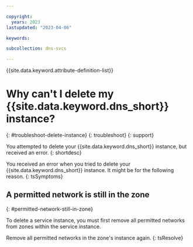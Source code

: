 ```yaml
---

copyright:
  years: 2023
lastupdated: "2023-04-06"

keywords:

subcollection: dns-svcs

---
```


{{site.data.keyword.attribute-definition-list}}

# Why can't I delete my {{site.data.keyword.dns_short}} instance?
{: #troubleshoot-delete-instance}
{: troubleshoot}
{: support}

You attempted to delete your {{site.data.keyword.dns_short}} instance, but received an error.
{: shortdesc}

You received an error when you tried to delete your {{site.data.keyword.dns_short}} instance. It might be for the following reason.
{: tsSymptoms}

## A permitted network is still in the zone
{: #permitted-network-still-in-zone}

To delete a service instance, you must first remove all permitted networks from zones within the service instance.

Remove all permitted networks in the zone's instance again.
{: tsResolve}
